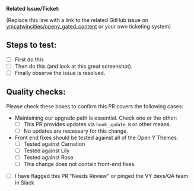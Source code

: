 **Related Issue/Ticket:**

(Replace this line with a link to the related GitHub issue on [ymcatwincities/openy_gated_content](https://github.com/ymcatwincities/openy_gated_content/issues) or your own ticketing system)

## Steps to test:

- [ ] First do this
- [ ] Then do this (and look at this great screenshot).
- [ ] Finally observe the issue is resolved.

## Quality checks:

Please check these boxes to confirm this PR covers the following cases:

- Maintaining our upgrade path is essential. Check one or the other:
  - [ ] This PR  provides updates via `hook_update_N` or other means.
  - [ ] No updates are necessary for this change.
- Front end fixes should be tested against all of the Open Y Themes.
  - [ ] Tested against Carnation
  - [ ] Tested against Lily
  - [ ] Tested against Rose
  - [ ] This change does not contain front-end fixes.
- [ ] I have flagged this PR "Needs Review" or pinged the VY devs/QA
  team in Slack
